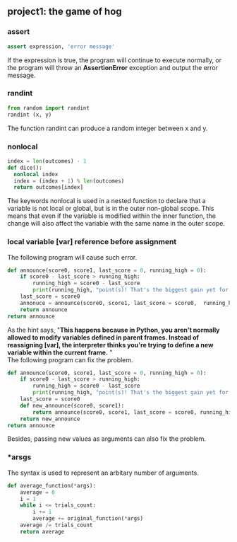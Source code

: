 ## project1: the game of hog

### assert
```python
assert expression, 'error message'
```
If the expression is true, the program will continue to execute normally, or the program will throw an **AssertionError** exception and output the error message. 

### randint
```python
from random import randint
randint (x, y)
```
The function randint can produce a random integer between x and y.

### nonlocal
```python
index = len(outcomes) - 1
def dice():
  nonlocal index
  index = (index + 1) % len(outcomes)
  return outcomes[index]
```
The keywords nonlocal is used in a nested function to declare that a variable is not local or global, but is in the outer non-global scope. This means that even if the variable is modified within the inner function, the change will also affect the variable with the same name in the outer scope.

### local variable \[var\] reference before assignment
The following program will cause such error. 
```python
def announce(score0, score1, last_score = 0, running_high = 0):
    if score0 - last_score > running_high:
        running_high = score0 - last_score
        print(running_high, "point(s)! That's the biggest gain yet for Player 0")
    last_score = score0
    annonuce = announce(score0, score1, last_score = score0,  running_high = running_high)
    return announce
return announce
```
As the hint says, "**This happens because in Python, you aren't normally allowed to modify variables defined in parent frames. Instead of reassigning \[var\], the interpreter thinks you're trying to define a new variable within the current frame.** "  
The following program can fix the problem.  
```python
def announce(score0, score1, last_score = 0, running_high = 0):
    if score0 - last_score > running_high:
        running_high = score0 - last_score
        print(running_high, "point(s)! That's the biggest gain yet for Player 0")
    last_score = score0
    def new_announce(score0, score1):
        return announce(score0, score1, last_score = score0, running_high = running_high)
    return new_announce
return announce
```
Besides, passing new values as arguments can also fix the problem.

### *arsgs
The syntax is used to represent an arbitary number of arguments.
```python
def average_function(*args):
    average = 0
    i = 1
    while i <= trials_count:
        i += 1
        average += original_function(*args)
    average /= trials_count
    return average
```
